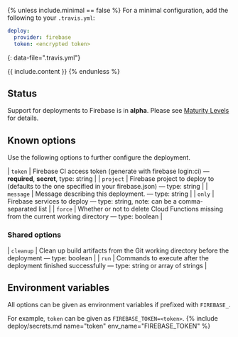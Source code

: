 {% unless include.minimal == false %}
For a minimal configuration, add the following to your `.travis.yml`:

```yaml
deploy:
  provider: firebase
  token: <encrypted token>
```
{: data-file=".travis.yml"}



{{ include.content }}
{% endunless %}

## Status

Support for deployments to Firebase is in **alpha**. Please see [Maturity Levels](/user/deployment-v2#maturity-levels) for details.
## Known options

Use the following options to further configure the deployment.

| `token` | Firebase CI access token (generate with firebase login:ci) &mdash; **required**, **secret**, type: string |
| `project` | Firebase project to deploy to (defaults to the one specified in your firebase.json) &mdash; type: string |
| `message` | Message describing this deployment. &mdash; type: string |
| `only` | Firebase services to deploy &mdash; type: string, note: can be a comma-separated list |
| `force` | Whether or not to delete Cloud Functions missing from the current working directory &mdash; type: boolean |

### Shared options

| `cleanup` | Clean up build artifacts from the Git working directory before the deployment &mdash; type: boolean |
| `run` | Commands to execute after the deployment finished successfully &mdash; type: string or array of strings |

## Environment variables

All options can be given as environment variables if prefixed with `FIREBASE_`.

For example, `token` can be given as `FIREBASE_TOKEN=<token>`.
{% include deploy/secrets.md name="token" env_name="FIREBASE_TOKEN" %}